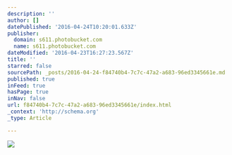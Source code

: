 ```yaml
---
description: ''
author: []
datePublished: '2016-04-24T10:20:01.633Z'
publisher:
  domain: s611.photobucket.com
  name: s611.photobucket.com
dateModified: '2016-04-23T16:27:23.567Z'
title: ''
starred: false
sourcePath: _posts/2016-04-24-f84740b4-7c7c-47a2-a683-96ed3345661e.md
published: true
inFeed: true
hasPage: true
inNav: false
url: f84740b4-7c7c-47a2-a683-96ed3345661e/index.html
_context: 'http://schema.org'
_type: Article

---
```

![](http://i611.photobucket.com/albums/tt191/Leda_Grace_Rasmussen/2016-04-21%2022.07.37_zpsofqgehkn.jpg?1461428228460&1461428236382&1461428253390&1461428692100)